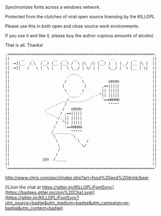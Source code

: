 Synchronizes fonts across a windows network.

Protected from the clutches of viral open source licensing by the KILLGPL.

Please use this in both open and close source work environments.



If you use it and like it, please buy the author copious amounts of alcohol.

That is all.  Thanks!

```txt
.===================================================================.
||     __   _    __   __  __   __          __   ..        __       ||
|| -=]|__  /_\  |__) |__ |__) /  \ |\  /| |__) |  | |__/ |__ |\ |  ||
|| -=]|   /   \ |  \ |   |  \ \__/ | \/ | |    \__/ |  \ |__ | \|  ||
||                            ___                                  ||
||                          .'   '.                                ||
||                         /       \           oOoOo               ||
||                        |         |       ,==|||||               ||
||                         \       /       _|| |||||               ||
||                          '.___.'    _.-'^|| |||||               ||
||                        __/_______.-'     '==HHHHH               ||
||                   _.-'` /                   """""               ||
||                .-'     /   oOoOo                                ||
||                `-._   / ,==|||||                                ||
||                    '-/._|| |||||                                ||
||                     /  ^|| |||||                                ||
||                    /    '==HHHHH                                ||
||                   /________"""""                                ||
||                   `\       `\                                   ||
||                     \        `\   /                             ||
||                      \         `\/                              ||
||                      /                                          ||
||                     /                                           ||
||               jgs  /_____                                       ||
||                                                                 ||
'==================================================================='
```
http://www.chris.com/ascii/index.php?art=food%20and%20drink/beer


[![Join the chat at https://gitter.im/KILLGPL/FontSync](https://badges.gitter.im/Join%20Chat.svg)](https://gitter.im/KILLGPL/FontSync?utm_source=badge&utm_medium=badge&utm_campaign=pr-badge&utm_content=badge)